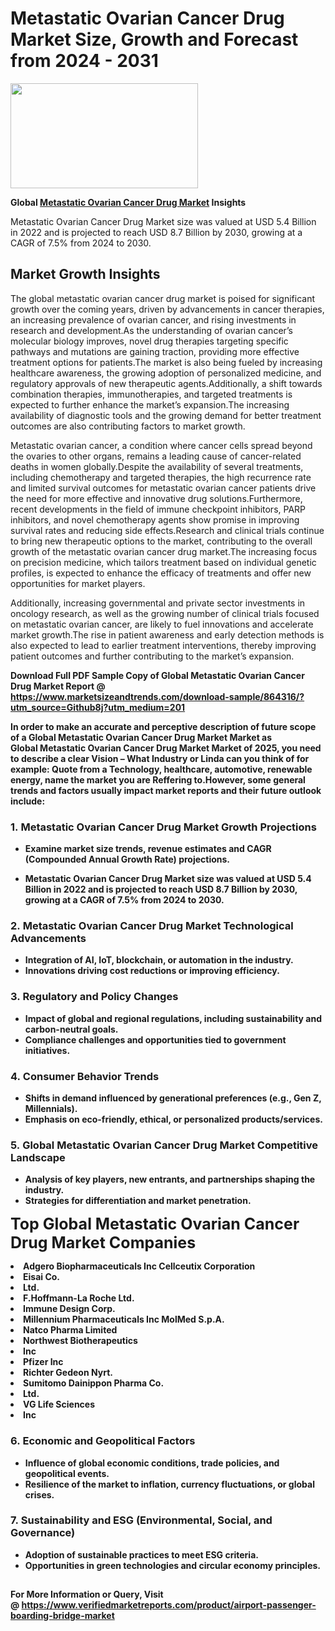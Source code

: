 <H1>Metastatic Ovarian Cancer Drug Market Size, Growth and Forecast from 2024 - 2031</H1><img class="aligncenter size-medium wp-image-584254" src="https://thirdeyenews.in/wp-content/uploads/2024/09/Global-Market-Research-300x168.jpeg" alt="" width="300" height="168" /><p><strong>Global&nbsp;<a href="https://www.marketsizeandtrends.com/download-sample/864316/?utm_source=Github8j?utm_medium=201">Metastatic Ovarian Cancer Drug Market</a> Insights</strong></p><p>Metastatic Ovarian Cancer Drug Market size was valued at USD 5.4 Billion in 2022 and is projected to reach USD 8.7 Billion by 2030, growing at a CAGR of 7.5% from 2024 to 2030.</p><p><h2>Market Growth Insights</h2> <p>The global metastatic ovarian cancer drug market is poised for significant growth over the coming years, driven by advancements in cancer therapies, an increasing prevalence of ovarian cancer, and rising investments in research and development.As the understanding of ovarian cancer’s molecular biology improves, novel drug therapies targeting specific pathways and mutations are gaining traction, providing more effective treatment options for patients.The market is also being fueled by increasing healthcare awareness, the growing adoption of personalized medicine, and regulatory approvals of new therapeutic agents.Additionally, a shift towards combination therapies, immunotherapies, and targeted treatments is expected to further enhance the market’s expansion.The increasing availability of diagnostic tools and the growing demand for better treatment outcomes are also contributing factors to market growth.<br><b></b> <p>Metastatic ovarian cancer, a condition where cancer cells spread beyond the ovaries to other organs, remains a leading cause of cancer-related deaths in women globally.Despite the availability of several treatments, including chemotherapy and targeted therapies, the high recurrence rate and limited survival outcomes for metastatic ovarian cancer patients drive the need for more effective and innovative drug solutions.Furthermore, recent developments in the field of immune checkpoint inhibitors, PARP inhibitors, and novel chemotherapy agents show promise in improving survival rates and reducing side effects.Research and clinical trials continue to bring new therapeutic options to the market, contributing to the overall growth of the metastatic ovarian cancer drug market.The increasing focus on precision medicine, which tailors treatment based on individual genetic profiles, is expected to enhance the efficacy of treatments and offer new opportunities for market players.<p>Additionally, increasing governmental and private sector investments in oncology research, as well as the growing number of clinical trials focused on metastatic ovarian cancer, are likely to fuel innovations and accelerate market growth.The rise in patient awareness and early detection methods is also expected to lead to earlier treatment interventions, thereby improving patient outcomes and further contributing to the market’s expansion.<br><b></p><p><span class=""><strong>Download Full PDF Sample Copy of Global Metastatic Ovarian Cancer Drug Market Report</strong> @ <a href="https://www.marketsizeandtrends.com/download-sample/864316/?utm_source=Github8j?utm_medium=201" target="_blank">https://www.marketsizeandtrends.com/download-sample/864316/?utm_source=Github8j?utm_medium=201</a></span></p><p>In order to make an accurate and perceptive description of future scope of a Global&nbsp;Metastatic Ovarian Cancer Drug Market Market as Global&nbsp;Metastatic Ovarian Cancer Drug Market Market of 2025, you need to describe a clear Vision &ndash; What Industry or Linda can you think of for example: Quote from a Technology, healthcare, automotive, renewable energy, name the market you are Reffering to.However, some general trends and factors usually impact market reports and their future outlook include:</p><h3>1.&nbsp;<strong>Metastatic Ovarian Cancer Drug Market Growth Projections</strong></h3><ul><li>Examine market size trends, revenue estimates and CAGR (Compounded Annual Growth Rate) projections.</li><li><p>Metastatic Ovarian Cancer Drug Market size was valued at USD 5.4 Billion in 2022 and is projected to reach USD 8.7 Billion by 2030, growing at a CAGR of 7.5% from 2024 to 2030.</p></li></ul><h3>2.&nbsp;<strong>Metastatic Ovarian Cancer Drug Market Technological Advancements</strong></h3><ul><li>Integration of AI, IoT, blockchain, or automation in the industry.</li><li>Innovations driving cost reductions or improving efficiency.</li></ul><h3>3.&nbsp;<strong>Regulatory and Policy Changes</strong></h3><ul><li>Impact of global and regional regulations, including sustainability and carbon-neutral goals.</li><li>Compliance challenges and opportunities tied to government initiatives.</li></ul><h3>4.&nbsp;<strong>Consumer Behavior Trends</strong></h3><ul><li>Shifts in demand influenced by generational preferences (e.g., Gen Z, Millennials).</li><li>Emphasis on eco-friendly, ethical, or personalized products/services.</li></ul><h3>5.&nbsp;<strong>Global Metastatic Ovarian Cancer Drug Market Competitive Landscape</strong></h3><ul><li>Analysis of key players, new entrants, and partnerships shaping the industry.</li><li>Strategies for differentiation and market penetration.</li></ul><p data-pm-slice="1 1 []"><span style="color: inherit; font-family: inherit; font-size: 25px;">Top Global Metastatic Ovarian Cancer Drug Market Companies</span></p><div class="" data-test-id=""><p><li>Adgero Biopharmaceuticals Inc Cellceutix Corporation</li><li> Eisai Co.</li><li> Ltd.</li><li> F.Hoffmann-La Roche Ltd.</li><li> Immune Design Corp.</li><li> Millennium Pharmaceuticals Inc MolMed S.p.A.</li><li> Natco Pharma Limited</li><li> Northwest Biotherapeutics</li><li> Inc</li><li> Pfizer Inc</li><li> Richter Gedeon Nyrt.</li><li> Sumitomo Dainippon Pharma Co.</li><li> Ltd.</li><li> VG Life Sciences</li><li> Inc</li></p></div><h3>6.&nbsp;<strong>Economic and Geopolitical Factors</strong></h3><ul><li>Influence of global economic conditions, trade policies, and geopolitical events.</li><li>Resilience of the market to inflation, currency fluctuations, or global crises.</li></ul><h3>7.&nbsp;<strong>Sustainability and ESG (Environmental, Social, and Governance)</strong></h3><ul><li>Adoption of sustainable practices to meet ESG criteria.</li><li>Opportunities in green technologies and circular economy principles.</li></ul><h2><strong style="font-size: 14px;">For More Information or Query, Visit @&nbsp;</strong><a style="background-color: #ffffff; font-size: 14px;" href="https://www.marketsizeandtrends.com/report/metastatic-ovarian-cancer-drug-market/" target="_blank">https://www.verifiedmarketreports.com/product/airport-passenger-boarding-bridge-market</a></h2>